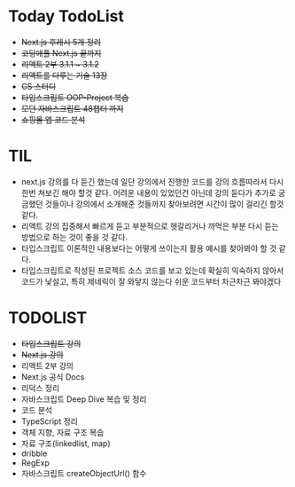 # Today TodoList

- ~~Next.js 후레시 5개 정리~~
- ~~코딩애플 Next.js 끝까지~~
- ~~리액트 2부 3.1.1 ~ 3.1.2~~
- ~~리액트를 다루는 기술 13장~~
- ~~CS 스터디~~
- ~~타입스크립트 OOP-Project 복습~~
- ~~모던 자바스크립트 48챕터 까지~~
- ~~쇼핑몰 앱 코드 분석~~

# TIL

- next.js 강의를 다 듣긴 했는데 일단 강의에서 진행한 코드를 강의 흐름따라서 다시한번 쳐보긴 해야 할것 같다.
  어려운 내용이 있었던건 아닌데 강의 듣다가 추가로 궁금했던 것들이나 강의에서 소개해준 것들까지 찾아보려면 시간이 많이 걸리긴 할것 같다.
- 리액트 강의 집중해서 빠르게 듣고 부분적으로 헷갈리거나 까먹은 부분 다시 듣는 방법으로 하는 것이 좋을 것 같다.
- 타입스크립트 이론적인 내용보다는 어떻게 쓰이는지 활용 예시를 찾아봐야 할 것 같다.
- 타입스크립트로 작성된 프로젝트 소스 코드를 보고 있는데 확실히 익숙하지 않아서 코드가 낯설고, 특히 제네릭이 잘 와닿지 않는다 쉬운 코드부터 차근차근 봐야겠다

# TODOLIST

- ~~타입스크립트 강의~~
- ~~Next.js 강의~~
- 리액트 2부 강의
- Next.js 공식 Docs
- 리덕스 정리
- 자바스크립트 Deep Dive 복습 및 정리
- 코드 분석
- TypeScript 정리
- 객체 지향, 자료 구조 복습
- 자료 구조(linkedlist, map)
- dribble
- RegExp
- 자바스크립트 createObjectUrl() 함수
